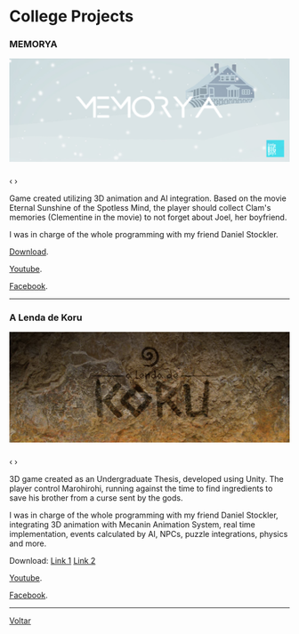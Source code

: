 # [](#header-1)College Projects

### [](#header-3)MEMORYA
![](fotos/memorya/banner.jpg)
<html>
    <head>
        <link rel="stylesheet" href="css/blueimp-gallery.min.css">
    </head>
    <body>
        <script src="js/blueimp-gallery.min.js"></script>
        <div id="links-memorya">
        <a href="fotos/memorya/01.png"></a> <a href="fotos/memorya/02.png"></a> <a href="fotos/memorya/03.png"></a> <a href="fotos/memorya/04.png"></a> <a href="fotos/memorya/05.png"></a> <a href="fotos/memorya/06.png"></a>
        </div>   
        <div id="blueimp-image-carousel-memorya" class="blueimp-gallery blueimp-gallery-carousel blueimp-gallery-display">
            <div class="slides"></div>
            <h3 class="title"></h3>
            <a class="prev">‹</a>
            <a class="next">›</a>
            <a class="play-pause"></a>
            <ol class="indicator"></ol>
        </div>        
        <script>
            blueimp.Gallery(
                document.getElementById('links-memorya').getElementsByTagName('a'),
                {
                    container: '#blueimp-image-carousel-memorya',
                    carousel: true
                }
            );
        </script>
    </body>   
</html>
Game created utilizing 3D animation and AI integration. Based on the movie Eternal Sunshine of the Spotless Mind, the player should collect Clam's memories (Clementine in the movie) to not forget about Joel, her boyfriend.

I was in charge of the whole programming with my friend Daniel Stockler.

[Download](http://www.mediafire.com/download/w6vdkwdvwpdef3c/Memorya.rar).

[Youtube](https://www.youtube.com/watch?v=nOR7zG8LKfY).

[Facebook](https://www.facebook.com/memoryagame).

* * *

### [](#header-3)A Lenda de Koru
![](fotos/koru/banner.jpg)
<html>
    <head>
        <link rel="stylesheet" href="css/blueimp-gallery.min.css">
    </head>
    <body>
        <script src="js/blueimp-gallery.min.js"></script>
        <div id="links-koru">
        <a href="fotos/koru/Foto_01.png"></a> <a href="fotos/koru/Foto_02.png"></a> <a href="fotos/koru/Foto_03.png"></a> <a href="fotos/koru/Foto_04.png"></a> <a href="fotos/koru/Foto_05.png"></a> <a href="fotos/koru/Foto_06.png"></a> <a href="fotos/koru/Foto_07.png"></a> <a href="fotos/koru/Foto_08.png"></a> <a href="fotos/koru/Foto_09.png"></a>
        </div>   
        <div id="blueimp-image-carousel-koru" class="blueimp-gallery blueimp-gallery-carousel blueimp-gallery-display">
            <div class="slides"></div>
            <h3 class="title"></h3>
            <a class="prev">‹</a>
            <a class="next">›</a>
            <a class="play-pause"></a>
            <ol class="indicator"></ol>
        </div>        
        <script>
            blueimp.Gallery(
                document.getElementById('links-koru').getElementsByTagName('a'),
                {
                    container: '#blueimp-image-carousel-koru',
                    carousel: true
                }
            );
        </script>
    </body>   
</html>

3D game created as an Undergraduate Thesis, developed using Unity. The player control Marohirohi, running against the time to find ingredients to save his brother from a curse sent by the gods.

I was in charge of the whole programming with my friend Daniel Stockler, integrating 3D animation with Mecanin Animation System, real time implementation, events calculated by AI, NPCs, puzzle integrations, physics and more. 

Download:
[Link 1](http://www.mediafire.com/download/u6q333jyj1wjmiu/A+Lenda+de+Koru.rar)
[Link 2](https://mega.co.nz/#!5h0zXYhY!dQpxKkqwGBOF4kJIVhLhYM1mIeArv6RKwfA4k21cazk)

[Youtube](https://www.youtube.com/watch?v=A_Z55b4Bvp4).

[Facebook](https://www.facebook.com/lendadekoru).

* * *

[Voltar](./)
